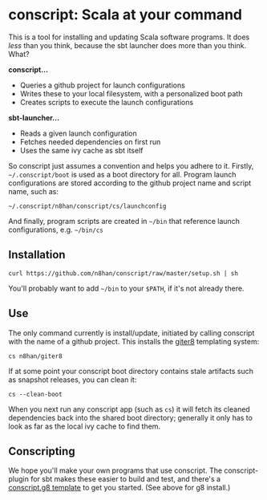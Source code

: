 conscript: Scala at your command
=========================

This is a tool for installing and updating Scala software programs. It
does *less* than you think, because the sbt launcher does more than
you think. What?

**conscript...**

* Queries a github project for launch configurations
* Writes these to your local filesystem, with a personalized boot path
* Creates scripts to execute the launch configurations

**sbt-launcher...**

* Reads a given launch configuration
* Fetches needed dependencies on first run
* Uses the same ivy cache as sbt itself

So conscript just assumes a convention and helps you adhere to
it. Firstly, `~/.conscript/boot` is used as a boot directory for
all. Program launch configurations are stored according to the github
project name and script name, such as:

    ~/.conscript/n8han/conscript/cs/launchconfig

And finally, program scripts are created in `~/bin` that reference
launch configurations, e.g. `~/bin/cs`

Installation
------------

    curl https://github.com/n8han/conscript/raw/master/setup.sh | sh
    
You'll probably want to add `~/bin` to your `$PATH`, if it's not
already there.

Use
---

The only command currently is install/update, initiated by calling
conscript with the name of a github project. This installs the
[giter8](https://github.com/n8han/giter8) templating system:

    cs n8han/giter8

If at some point your conscript boot directory contains stale
artifacts such as snapshot releases, you can clean it:

    cs --clean-boot

When you next run any conscript app (such as `cs`) it will fetch its
cleaned dependencies back into the shared boot directory; generally it
only has to look as far as the local ivy cache to find them.

Conscripting
------------

We hope you'll make your own programs that use conscript. The
conscript-plugin for sbt makes these easier to build and test, and
there's a [conscript.g8 template][csg8] to get you started. (See above
for g8 install.)

[csg8]: https://github.com/n8han/conscript.g8#readme
